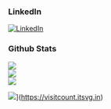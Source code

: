 
<!--
**frknvarol/frknvarol** is a ✨ _special_ ✨ repository because its `README.md` (this file) appears on your GitHub profile.

Here are some ideas to get you started:

- 🔭 I’m currently working on ...
- 🌱 I’m currently learning ...
- 👯 I’m looking to collaborate on ...
- 🤔 I’m looking for help with ...
- 💬 Ask me about ...
- 📫 How to reach me: ...
- 😄 Pronouns: ...
- ⚡ Fun fact: ...
-->



### LinkedIn
[![LinkedIn](https://img.shields.io/badge/LinkedIn-%230077B5.svg?logo=linkedin&logoColor=white)](https://linkedin.com/in/frknvarol)

### Github Stats
![](https://github-readme-stats.vercel.app/api?username=frknvarol&theme=dark&hide_border=true&include_all_commits=true&count_private=false)<br/>
![](https://github-readme-streak-stats.herokuapp.com/?user=frknvarol&theme=dark&hide_border=true)<br/>
![](https://github-readme-stats.vercel.app/api/top-langs/?username=frknvarol&theme=dark&hide_border=true&include_all_commits=true&count_private=false&layout=compact)


![](https://visitcount.itsvg.in/api?id=frknvarol&icon=0&color=0)](https://visitcount.itsvg.in)

	
